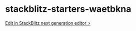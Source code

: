 # stackblitz-starters-waetbkna

[Edit in StackBlitz next generation editor ⚡️](https://stackblitz.com/~/github.com/firemoney81-naldon/stackblitz-starters-waetbkna)